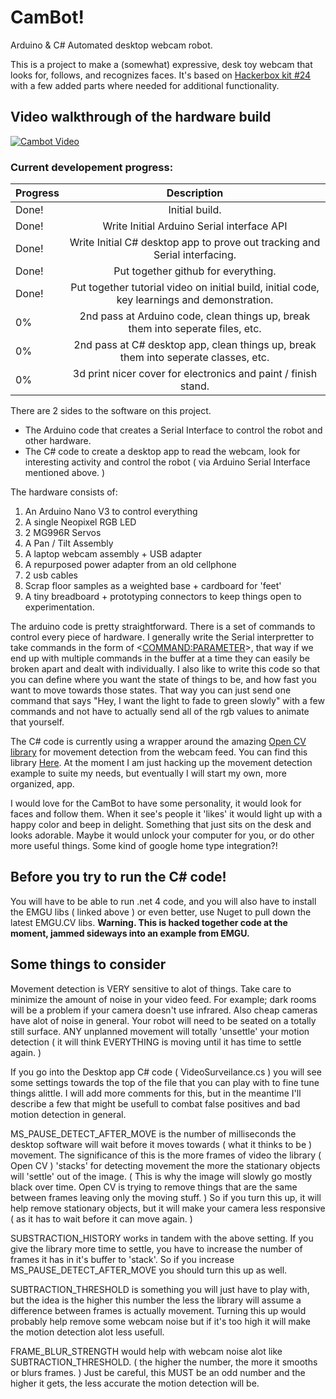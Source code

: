 # CamBot!
Arduino & C# Automated desktop webcam robot.

This is a project to make a (somewhat) expressive, desk toy webcam that looks for, follows, and recognizes faces. It's based on [Hackerbox kit #24](https://hackerboxes.com/collections/frontpage/products/hackerbox-0024-vision-quest) with a few added parts where needed for additional functionality.

## Video walkthrough of the hardware build
[![Cambot Video](https://img.youtube.com/vi/nbJNLVBo_g4/0.jpg)](https://www.youtube.com/watch?v=nbJNLVBo_g4)

### Current developement progress:

| Progress        | Description           
| ------------- |:-------------:
| Done! | Initial build. |
| Done! | Write Initial Arduino Serial interface API |
| Done! | Write Initial C# desktop app to prove out tracking and Serial interfacing. |
| Done! | Put together github for everything. |
| Done! | Put together tutorial video on initial build, initial code, key learnings and demonstration. |
| 0% | 2nd pass at Arduino code, clean things up, break them into seperate files, etc. |
| 0% | 2nd pass at C# desktop app, clean things up, break them into seperate classes, etc. |
| 0% | 3d print nicer cover for electronics and paint / finish stand. |

There are 2 sides to the software on this project.
- The Arduino code that creates a Serial Interface to control the robot and other hardware.
- The C# code to create a desktop app to read the webcam, look for interesting activity and control the robot ( via Arduino Serial Interface mentioned above. )

The hardware consists of:
1. An Arduino Nano V3 to control everything
2. A single Neopixel RGB LED
3. 2 MG996R Servos
4. A Pan / Tilt Assembly
5. A laptop webcam assembly + USB adapter
6. A repurposed power adapter from an old cellphone
7. 2 usb cables
8. Scrap floor samples as a weighted base + cardboard for 'feet'
9. A tiny breadboard + prototyping connectors to keep things open to experimentation.

The arduino code is pretty straightforward. There is a set of commands to control every piece of hardware. I generally write the Serial interpretter to take commands in the form of <<COMMAND:PARAMETER>>, that way if we end up with multiple commands in the buffer at a time they can easily be broken apart and dealt with individually. I also like to write this code so that you can define where you want the state of things to be, and how fast you want to move towards those states. That way you can just send one command that says "Hey, I want the light to fade to green slowly" with a few commands and not have to actually send all of the rgb values to animate that yourself.

The C# code is currently using a wrapper around the amazing [Open CV library](https://opencv.org/) for movement detection from the webcam feed. You can find this library [Here](http://www.emgu.com/wiki/index.php/Main_Page). At the moment I am just hacking up the movement detection example to suite my needs, but eventually I will start my own, more organized, app.

I would love for the CamBot to have some personality, it would look for faces and follow them. When it see's people it 'likes' it would light up with a happy color and beep in delight. Something that just sits on the desk and looks adorable. Maybe it would unlock your computer for you, or do other more useful things. Some kind of google home type integration?!

## Before you try to run the C# code!
You will have to be able to run .net 4 code, and you will also have to install the EMGU libs ( linked above ) or even better, use Nuget to pull down the latest EMGU.CV libs. **Warning. This is hacked together code at the moment, jammed sideways into an example from EMGU.**

## Some things to consider ##

Movement detection is VERY sensitive to alot of things. Take care to minimize the amount of noise in your video feed. For example; dark rooms will be a problem if your camera doesn't use infrared. Also cheap cameras have alot of noise in general. Your robot will need to be seated on a totally still surface. ANY unplanned movement will totally 'unsettle' your motion detection ( it will think EVERYTHING is moving until it has time to settle again. ) 

If you go into the Desktop app C# code ( VideoSurveilance.cs ) you will see some settings towards the top of the file that you can play with to fine tune things alittle. I will add more comments for this, but in the meantime I'll describe a few that might be usefull to combat false positives and bad motion detection in general.

MS_PAUSE_DETECT_AFTER_MOVE is the number of milliseconds the desktop software will wait before it moves towards ( what it thinks to be ) movement. The significance of this is the more frames of video the library ( Open CV ) 'stacks' for detecting movement the more the stationary objects will 'settle' out of the image. ( This is why the image will slowly go mostly black over time. Open CV is trying to remove things that are the same between frames leaving only the moving stuff. ) So if you turn this up, it will help remove stationary objects, but it will make your camera less responsive ( as it has to wait before it can move again. )

SUBSTRACTION_HISTORY works in tandem with the above setting. If you give the library more time to settle, you have to increase the number of frames it has in it's buffer to 'stack'. So if you increase MS_PAUSE_DETECT_AFTER_MOVE you should turn this up as well. 

SUBTRACTION_THRESHOLD is something you will just have to play with, but the idea is the higher this number the less the library will assume a difference between frames is actually movement. Turning this up would probably help remove some webcam noise but if it's too high it will make the motion detection alot less usefull.

FRAME_BLUR_STRENGTH would help with webcam noise alot like SUBTRACTION_THRESHOLD. ( the higher the number, the more it smooths or blurs frames. ) Just be careful, this MUST be an odd number and the higher it gets, the less accurate the motion detection will be.
